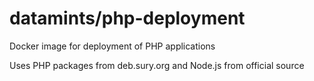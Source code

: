 # datamints/php-deployment

Docker image for deployment of PHP applications

Uses PHP packages from deb.sury.org and Node.js from official source

